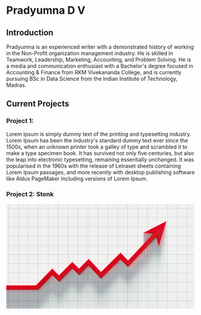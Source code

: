 # Pradyumna D V
## Introduction
Pradyumna is an experienced writer with a demonstrated history of working in the Non-Profit organization management industry. He is skilled in Teamwork, Leadership, Marketing, Accounting, and Problem Solving. He is a media and communication enthusiast with a Bachelor's degree focused in Accounting & Finance from RKM Vivekananda College, and is currently pursuing BSc in Data Science from the Indian Institute of Technology, Madras.

## Current Projects

### Project 1: 
Lorem Ipsum is simply dummy text of the printing and typesetting industry. 
Lorem Ipsum has been the industry's standard dummy text ever since the 1500s, when an unknown printer took a galley of type and scrambled it to make a type specimen book. 
It has survived not only five centuries, but also the leap into electronic typesetting, remaining essentially unchanged. 
It was popularised in the 1960s with the release of Letraset sheets containing Lorem Ipsum passages, and more recently with desktop publishing software like Aldus PageMaker including versions of Lorem Ipsum.

### Project 2: Stonk
![Graph going up](images/stonk.jpg)
